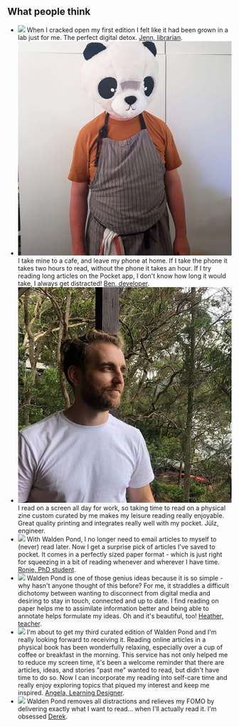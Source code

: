 ## What people think

- ![](https://pbs.twimg.com/profile_images/1272358892144439296/zgL0RCw__400x400.jpg) When I cracked open my first edition I felt like it had been grown in a lab just for me. The perfect digital detox. <span class="testimonial-name">[Jenn, librarian](https://twitter.com/wateryone).</span>
- ![](./img/ben.jpg) I take mine to a cafe, and leave my phone at home. If I take the phone it takes two hours to read, without the phone it takes an hour. If I try reading long articles on the Pocket app, I don't know how long it would take, I always get distracted! <span class="testimonial-name">[Ben, developer](https://twitter.com/notionparallax).</span>
- ![](./img/julz.jpg) I read on a screen all day for work, so taking time to read on a physical zine custom curated by me makes my leisure reading really enjoyable. Great quality printing and integrates really well with my pocket. <span class="testimonial-name">Jülz, engineer.</span>
- ![](https://pbs.twimg.com/profile_images/1049961165156159488/-CLBtk5Z_400x400.jpg) With Walden Pond, I no longer need to email articles to myself to (never) read later. Now I get a surprise pick of articles I've saved to pocket. It comes in a perfectly sized paper format - which is just right for squeezing in a bit of reading whenever and wherever I have time. <span class="testimonial-name">[Ronie, PhD student](https://twitter.com/RonieWalters).</span>
- ![](https://pbs.twimg.com/profile_images/1260675067601657856/n64Ef2st_400x400.jpg) Walden Pond is one of those genius ideas because it is so simple - why hasn't anyone thought of this before? For me, it straddles a difficult dichotomy between wanting to disconnect from digital media and desiring to stay in touch, connected and up to date. I find reading on paper helps me to assimilate information better and being able to annotate helps formulate my ideas. Oh and it's beautiful, too! <span class="testimonial-name">[Heather, teacher](https://twitter.com/he4therlouise).</span>
- ![](https://pbs.twimg.com/profile_images/970835043554856960/6lr_2cbH_400x400.jpg) I'm about to get my third curated edition of Walden Pond and I'm really looking forward to receiving it. Reading online articles in a physical book has been wonderfully relaxing, especially over a cup of coffee or breakfast in the morning. This service has not only helped me to reduce my screen time, it's been a welcome reminder that there are articles, ideas, and stories "past me" wanted to read, but didn't have time to do so. Now I can incorporate my reading into self-care time and really enjoy exploring topics that piqued my interest and keep me inspired. <span class="testimonial-name">[Angela, Learning Designer](https://twitter.com/angelajgreco).</span>
- ![](https://pbs.twimg.com/profile_images/946097475156189185/qt7YBjTM_400x400.jpg) Walden Pond removes all distractions and relieves my FOMO by delivering exactly what I want to read... when I'll actually read it. I'm obsessed <span class="testimonial-name">[Derek](https://twitter.com/derekflanz).</span>
